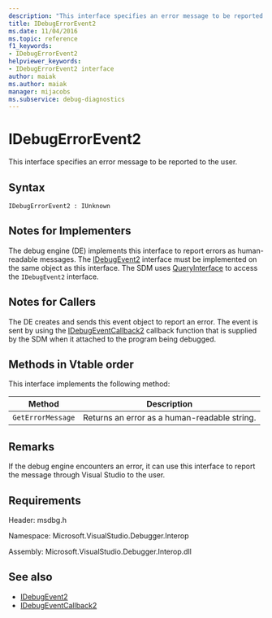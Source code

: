 ```yaml
---
description: "This interface specifies an error message to be reported to the user."
title: IDebugErrorEvent2
ms.date: 11/04/2016
ms.topic: reference
f1_keywords:
- IDebugErrorEvent2
helpviewer_keywords:
- IDebugErrorEvent2 interface
author: maiak
ms.author: maiak
manager: mijacobs
ms.subservice: debug-diagnostics
---
```

# IDebugErrorEvent2

This interface specifies an error message to be reported to the user.

## Syntax

```
IDebugErrorEvent2 : IUnknown
```

## Notes for Implementers
 The debug engine (DE) implements this interface to report errors as human-readable messages. The [IDebugEvent2](../../../extensibility/debugger/reference/idebugevent2.md) interface must be implemented on the same object as this interface. The SDM  uses [QueryInterface](/cpp/atl/queryinterface) to access the `IDebugEvent2` interface.

## Notes for Callers
 The DE creates and sends this event object to report an error. The event is sent by using the [IDebugEventCallback2](../../../extensibility/debugger/reference/idebugeventcallback2.md) callback function that is supplied by the SDM when it attached to the program being debugged.

## Methods in Vtable order
 This interface implements the following method:

|Method|Description|
|------------|-----------------|
|`GetErrorMessage`|Returns an error as a human-readable string.|

## Remarks
 If the debug engine encounters an error, it can use this interface to report the message through Visual Studio to the user.

## Requirements
 Header: msdbg.h

 Namespace: Microsoft.VisualStudio.Debugger.Interop

 Assembly: Microsoft.VisualStudio.Debugger.Interop.dll

## See also
- [IDebugEvent2](../../../extensibility/debugger/reference/idebugevent2.md)
- [IDebugEventCallback2](../../../extensibility/debugger/reference/idebugeventcallback2.md)
